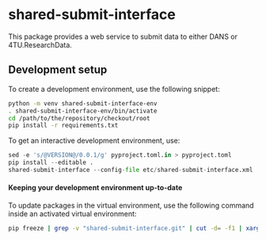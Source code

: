 shared-submit-interface
=======================

This package provides a web service to submit data to either
DANS or 4TU.ResearchData.

## Development setup

To create a development environment, use the following snippet:
```bash
python -m venv shared-submit-interface-env
. shared-submit-interface-env/bin/activate
cd /path/to/the/repository/checkout/root
pip install -r requirements.txt
```

To get an interactive development environment, use:
```python
sed -e 's/@VERSION@/0.0.1/g' pyproject.toml.in > pyproject.toml
pip install --editable .
shared-submit-interface --config-file etc/shared-submit-interface.xml
```

#### Keeping your development environment up-to-date

To update packages in the virtual environment, use the following command
inside an activated virtual environment:
```bash
pip freeze | grep -v "shared-submit-interface.git" | cut -d= -f1 | xargs -n1 pip install -U
```
